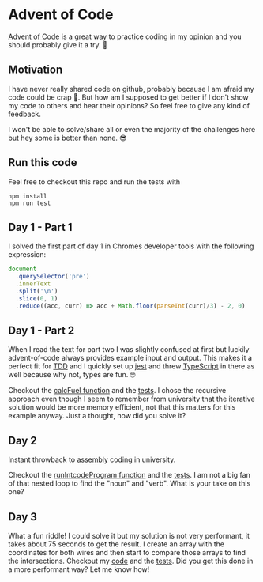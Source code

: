# Advent of Code

[Advent of Code](https://adventofcode.com/2019) is a great way to practice coding in my opinion and you should probably give it a try. 🚀

## Motivation
I have never really shared code on github, probably because I am afraid my code could be crap 💩.
But how am I supposed to get better if I don't show my code to others and hear their opinions? 
So feel free to give any kind of feedback.

I won't be able to solve/share all or even the majority of the challenges here but hey some is better than none. 😎

## Run this code
Feel free to checkout this repo and run the tests with 
```
npm install
npm run test
```

## Day 1 - Part 1
I solved the first part of day 1 in Chromes developer tools with the following expression:

```javascript
document
  .querySelector('pre')
  .innerText
  .split('\n')
  .slice(0, 1)
  .reduce((acc, curr) => acc + Math.floor(parseInt(curr)/3) - 2, 0)
```

## Day 1 - Part 2
When I read the text for part two I was slightly confused at first but luckily advent-of-code always provides example input and output. This makes it a perfect fit for [TDD](https://en.wikipedia.org/wiki/Test-driven_development) and I quickly set up [jest](https://jestjs.io/) and threw [TypeScript](https://www.typescriptlang.org/) in there as well because why not, types are fun. 🤓

Checkout the [calcFuel function](./src/day-01/day-01.ts) and the [tests](./src/day-01/day-01.test.ts). I chose the recursive approach even though I seem to remember from university that the iterative solution would be more memory efficient, not that this matters for this example anyway. Just a thought, how did you solve it?

## Day 2
Instant throwback to [assembly](https://en.wikipedia.org/wiki/Assembly_language#Assembly_language) coding in university.

Checkout the [runIntcodeProgram function](./src/day-02/day-02.ts) and the [tests](./src/day-02/day-02.test.ts). I am not a big fan of that nested loop to find the "noun" and "verb". What is your take on this one?

## Day 3

What a fun riddle! I could solve it but my solution is not very performant, it takes about 75 seconds to get the result. I create an array with the coordinates for both wires and then start to compare those arrays to find the intersections. Checkout my [code](./src/day-03/day-03.ts) and the [tests](./src/day-03/day-03.test.ts). Did you get this done in a more performant way? Let me know how!
